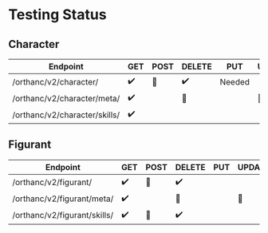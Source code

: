 # Testing Status

## Character
|               Endpoint        | GET | POST | DELETE | PUT | UPDATE
| ----------------------------- | --- | ---- | ------ | --- | ------
| /orthanc/v2/character/        | :heavy_check_mark: | :construction: | :heavy_check_mark: | Needed
| /orthanc/v2/character/meta/   | :heavy_check_mark: |  | :construction: |  | :construction: 
| /orthanc/v2/character/skills/ | :heavy_check_mark: |  | |  | 

## Figurant
|               Endpoint        | GET                | POST     | DELETE             | PUT | UPDATE
| ----------------------------- | ---                | ----     | ------             | --- | ------
| /orthanc/v2/figurant/         | :heavy_check_mark: | :construction: | :heavy_check_mark: | 
| /orthanc/v2/figurant/meta/    | :heavy_check_mark: |          | :construction:     |     | :construction:
| /orthanc/v2/figurant/skills/  | :heavy_check_mark: | :construction: | :heavy_check_mark: |     |
